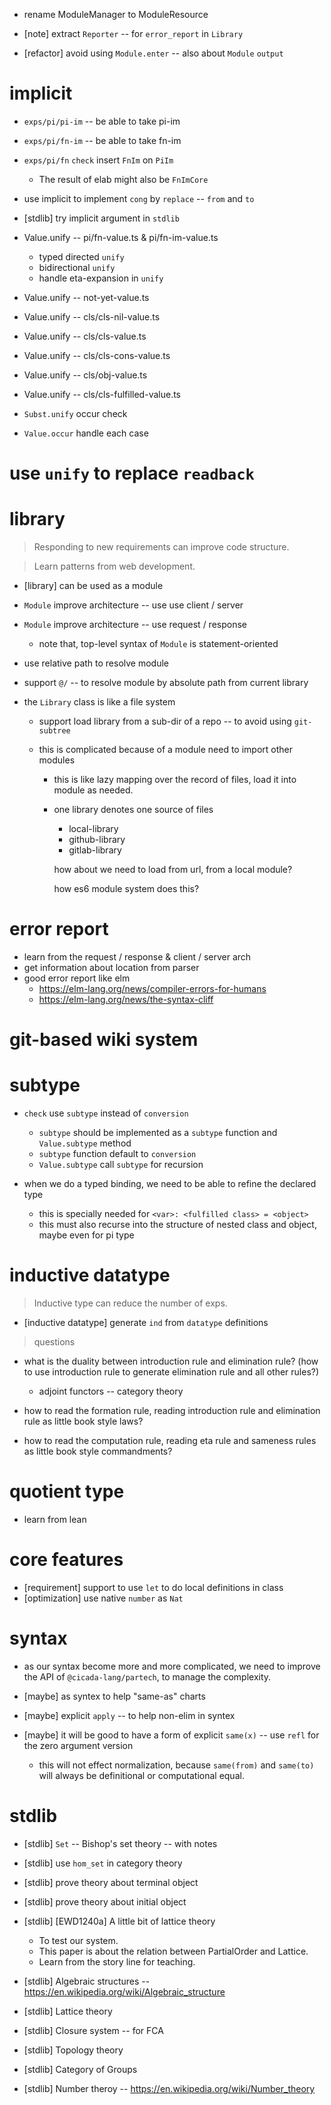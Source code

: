 - rename ModuleManager to ModuleResource

- [note] extract `Reporter` -- for `error_report` in `Library`

- [refactor] avoid using `Module.enter` -- also about `Module` `output`

# implicit

- `exps/pi/pi-im` -- be able to take pi-im
- `exps/pi/fn-im` -- be able to take fn-im

- `exps/pi/fn` `check` insert `FnIm` on `PiIm`
  - The result of elab might also be `FnImCore`

- use implicit to implement `cong` by `replace` -- `from` and `to`

- [stdlib] try implicit argument in `stdlib`

- Value.unify -- pi/fn-value.ts & pi/fn-im-value.ts

  - typed directed `unify`
  - bidirectional `unify`
  - handle eta-expansion in `unify`

- Value.unify -- not-yet-value.ts

- Value.unify -- cls/cls-nil-value.ts
- Value.unify -- cls/cls-value.ts
- Value.unify -- cls/cls-cons-value.ts
- Value.unify -- cls/obj-value.ts
- Value.unify -- cls/cls-fulfilled-value.ts

- `Subst.unify` occur check

- `Value.occur` handle each case

# use `unify` to replace `readback`

# library

> Responding to new requirements can improve code structure.

> Learn patterns from web development.

- [library] can be used as a module

- `Module` improve architecture -- use use client / server

- `Module` improve architecture -- use request / response

  - note that, top-level syntax of `Module` is statement-oriented

- use relative path to resolve module

- support `@/` -- to resolve module by absolute path from current library

- the `Library` class is like a file system

  - support load library from a sub-dir of a repo -- to avoid using `git-subtree`

  - this is complicated because of a module need to import other modules

    - this is like lazy mapping over the record of files,
      load it into module as needed.

    - one library denotes one source of files

      - local-library
      - github-library
      - gitlab-library

      how about we need to load from url, from a local module?

      how es6 module system does this?

# error report

- learn from the request / response & client / server arch
- get information about location from parser
- good error report like elm
  - https://elm-lang.org/news/compiler-errors-for-humans
  - https://elm-lang.org/news/the-syntax-cliff

# git-based wiki system

# subtype

- `check` use `subtype` instead of `conversion`
  - `subtype` should be implemented as a `subtype` function and `Value.subtype` method
  - `subtype` function default to `conversion`
  - `Value.subtype` call `subtype` for recursion

- when we do a typed binding, we need to be able to refine the declared type
  - this is specially needed for `<var>: <fulfilled class> = <object>`
  - this must also recurse into the structure of nested class and object, maybe even for pi type

# inductive datatype

> Inductive type can reduce the number of exps.

- [inductive datatype] generate `ind` from `datatype` definitions

> questions

- what is the duality between introduction rule and elimination rule?
  (how to use introduction rule to generate elimination rule and all other rules?)
  - adjoint functors -- category theory

- how to read the formation rule, reading introduction rule and elimination rule as little book style laws?
- how to read the computation rule, reading eta rule and sameness rules as little book style commandments?

# quotient type

- learn from lean

# core features

- [requirement] support to use `let` to do local definitions in class
- [optimization] use native `number` as `Nat`

# syntax

- as our syntax become more and more complicated,
  we need to improve the API of `@cicada-lang/partech`,
  to manage the complexity.

- [maybe] as syntex to help "same-as" charts
- [maybe] explicit `apply` -- to help non-elim in syntex
- [maybe] it will be good to have a form of explicit `same(x)` -- use `refl` for the zero argument version
  - this will not effect normalization, because `same(from)` and `same(to)` will always be definitional or computational equal.

# stdlib

- [stdlib] `Set` -- Bishop's set theory -- with notes

- [stdlib] use `hom_set` in category theory
- [stdlib] prove theory about terminal object
- [stdlib] prove theory about initial object

- [stdlib] [EWD1240a] A little bit of lattice theory
  - To test our system.
  - This paper is about the relation between PartialOrder and Lattice.
  - Learn from the story line for teaching.

- [stdlib] Algebraic structures -- https://en.wikipedia.org/wiki/Algebraic_structure

- [stdlib] Lattice theory

- [stdlib] Closure system -- for FCA

- [stdlib] Topology theory

- [stdlib] Category of Groups

- [stdlib] Number theroy -- https://en.wikipedia.org/wiki/Number_theory
